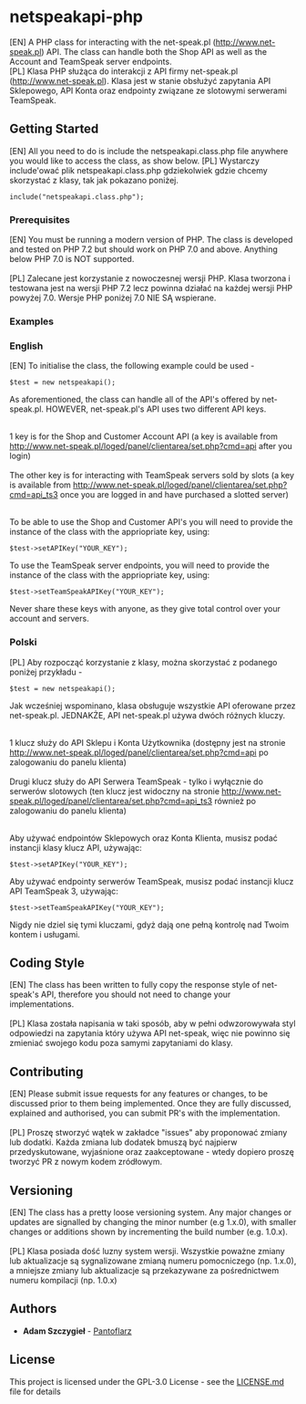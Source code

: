 # netspeakapi-php

[EN] A PHP class for interacting with the net-speak.pl (http://www.net-speak.pl) API. The class can handle both the Shop API as well as the Account and TeamSpeak server endpoints.<br/>
[PL] Klasa PHP służąca do interakcji z API firmy net-speak.pl (http://www.net-speak.pl). Klasa jest w stanie obsłużyć zapytania API Sklepowego, API Konta oraz endpointy związane ze slotowymi serwerami TeamSpeak.

## Getting Started

[EN] All you need to do is include the netspeakapi.class.php file anywhere you would like to access the class, as show below.
[PL] Wystarczy include'ować plik netspeakapi.class.php gdziekolwiek gdzie chcemy skorzystać z klasy, tak jak pokazano poniżej.

```
include("netspeakapi.class.php");
```

### Prerequisites

[EN] You must be running a modern version of PHP. The class is developed and tested on PHP 7.2 but should work on PHP 7.0 and above. Anything below PHP 7.0 is NOT supported.<br/><br/>
[PL] Zalecane jest korzystanie z nowoczesnej wersji PHP. Klasa tworzona i testowana jest na wersji PHP 7.2 lecz powinna działać na każdej wersji PHP powyżej 7.0. Wersje PHP poniżej 7.0 NIE SĄ wspierane.

### Examples
### English

[EN] To initialise the class, the following example could be used -

```
$test = new netspeakapi();
```

As aforementioned, the class can handle all of the API's offered by net-speak.pl. HOWEVER, net-speak.pl's API uses two different API keys.<br/><br/>

1 key is for the Shop and Customer Account API (a key is available from http://www.net-speak.pl/loged/panel/clientarea/set.php?cmd=api after you login)<br/><br/>
The other key is for interacting with TeamSpeak servers sold by slots (a key is available from http://www.net-speak.pl/loged/panel/clientarea/set.php?cmd=api_ts3 once you are logged in and have purchased a slotted server)<br/><br/>

To be able to use the Shop and Customer API's you will need to provide the instance of the class with the appriopriate key, using:

```
$test->setAPIKey("YOUR_KEY");
```

To use the TeamSpeak server endpoints, you will need to provide the instance of the class with the appriopriate key, using:

```
$test->setTeamSpeakAPIKey("YOUR_KEY");
```

Never share these keys with anyone, as they give total control over your account and servers.

### Polski

[PL] Aby rozpocząć korzystanie z klasy, można skorzystać z podanego poniżej przykładu -

```
$test = new netspeakapi();
```

Jak wcześniej wspominano, klasa obsługuje wszystkie API oferowane przez net-speak.pl. JEDNAKŻE, API net-speak.pl używa dwóch różnych kluczy.<br/><br/>

1 klucz służy do API Sklepu i Konta Użytkownika (dostępny jest na stronie http://www.net-speak.pl/loged/panel/clientarea/set.php?cmd=api po zalogowaniu do panelu klienta)<br/><br/>
Drugi klucz służy do API Serwera TeamSpeak - tylko i wyłącznie do serwerów slotowych (ten klucz jest widoczny na stronie http://www.net-speak.pl/loged/panel/clientarea/set.php?cmd=api_ts3 również po zalogowaniu do panelu klienta)<br/><br/>

Aby używać endpointów Sklepowych oraz Konta Klienta, musisz podać instancji klasy klucz API, używając:

```
$test->setAPIKey("YOUR_KEY");
```

Aby używać endpointy serwerów TeamSpeak, musisz podać instancji klucz API TeamSpeak 3, używając:

```
$test->setTeamSpeakAPIKey("YOUR_KEY");
```

Nigdy nie dziel się tymi kluczami, gdyż dają one pełną kontrolę nad Twoim kontem i usługami.

## Coding Style

[EN] The class has been written to fully copy the response style of net-speak's API, therefore you should not need to change your implementations.<br/><br/>
[PL] Klasa została napisania w taki sposób, aby w pełni odwzorowywała styl odpowiedzi na zapytania który używa API net-speak, więc nie powinno się zmieniać swojego kodu poza samymi zapytaniami do klasy.

## Contributing

[EN] Please submit issue requests for any features or changes, to be discussed prior to them being implemented. Once they are fully discussed, explained and authorised, you can submit PR's with the implementation.<br/><br/>
[PL] Proszę stworzyć wątek w zakładce "issues" aby proponować zmiany lub dodatki. Każda zmiana lub dodatek bmuszą być najpierw przedyskutowane, wyjaśnione oraz zaakceptowane - wtedy dopiero proszę tworzyć PR z nowym kodem zródłowym.

## Versioning

[EN] The class has a pretty loose versioning system. Any major changes or updates are signalled by changing the minor number (e.g 1.x.0), with smaller changes or additions shown by incrementing the build number (e.g. 1.0.x).<br/><br/>
[PL] Klasa posiada dość luzny system wersji. Wszystkie poważne zmiany lub aktualizacje są sygnalizowane zmianą numeru pomocniczego (np. 1.x.0), a mniejsze zmiany lub aktualizacje są przekazywane za pośrednictwem numeru kompilacji (np. 1.0.x)

## Authors

* **Adam Szczygieł** - [Pantoflarz](https://github.com/Pantoflarz)


## License

This project is licensed under the GPL-3.0 License - see the [LICENSE.md](LICENSE.md) file for details
